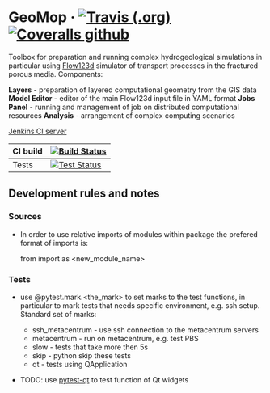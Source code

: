 # GeoMop &middot; [![Travis (.org)](https://img.shields.io/travis/GeoMop/GeoMop.svg?style=flat-square)](https://travis-ci.org/GeoMop/GeoMop) [![Coveralls github](https://img.shields.io/coveralls/github/GeoMop/GeoMop.svg?style=flat-square)](https://coveralls.io/github/GeoMop/GeoMop)
Toolbox for preparation and running complex hydrogeological simulations in particular using [Flow123d](https://flow123d.github.io) simulator of transport processes in the fractured porous media.
Components:
    
**Layers** - preparation of layered computational geometry from the GIS data
**Model Editor** - editor of the main Flow123d input file in YAML format
**Jobs Panel** - running and management of job on distributed computational resources
**Analysis** - arrangement of complex computing scenarios 

[Jenkins CI server](https://ci3.nti.tul.cz)

| CI build | [![Build Status](http://ci3.nti.tul.cz/buildStatus/icon?job=gm-build)](http://ci3.nti.tul.cz/job/gm-build) |
| ----- | ---- |
| Tests | [![Test Status](http://ci3.nti.tul.cz/buildStatus/icon?job=gm-linux-tests)](http://ci3.nti.tul.cz/job/gm-linux-tests/) |

## Development rules and notes

### Sources
- In order to use relative imports of modules within package the prefered format of imports is:
    
    from <package> import <module> as <new_module_name>

### Tests
- use @pytest.mark.<the_mark> to set marks to the test functions, in particular
  to mark tests that needs specific environment, e.g. ssh setup. Standard set of marks:
  
  - ssh_metacentrum - use ssh connection to the metacentrum servers
  - metacentrum - run on metacentrum, e.g. test PBS 
  - slow - tests that take more then 5s
  - skip - python skip these tests
  - qt - tests using QApplication
  
- TODO: use [pytest-qt](http://pytest-qt.readthedocs.io/en/latest/intro.html) to test function of Qt widgets  
  
